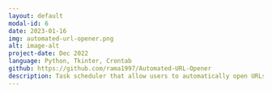 ```yaml
---
layout: default
modal-id: 6
date: 2023-01-16
img: automated-url-opener.png
alt: image-alt
project-date: Dec 2022
language: Python, Tkinter, Crontab
github: https://github.com/rama1997/Automated-URL-Opener
description: Task scheduler that allow users to automatically open URLs at a specific desired time by creating custom cron jobs
---
```

